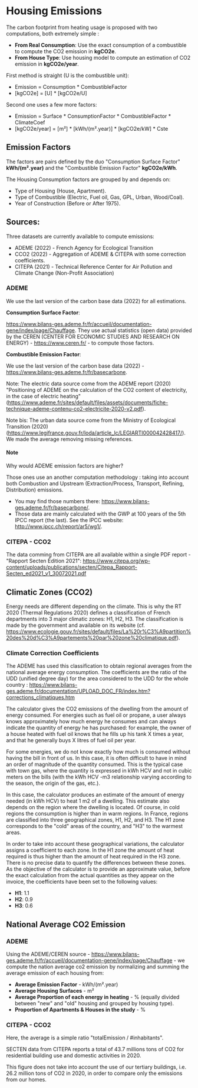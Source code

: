 # Housing Emissions

The carbon footprint from heating usage is proposed with two computations, both extremely simple :

- **From Real Consumption**: Use the exact consumption of a combustible to compute the CO2 emission in **kgCO2e**.
- **From House Type**: Use housing model to compute an estimation of CO2 emission in **kgCO2e/year**.

First method is straight (U is the combustible unit):

- Emission = Consumption \* CombustibleFactor
- [kgCO2e] = [U] \* [kgCO2e/U]

Second one uses a few more factors:

- Emission = Surface \* ConsumptionFactor \* CombustibleFactor \* ClimateCoef
- [kgCO2e/year] = [m²] \* [kWh/(m².year)] \* [kgCO2e/kW] \* Cste

## Emission Factors

The factors are pairs defined by the duo "Consumption Surface Factor" **kWh/(m².year)** and the "Combustible Emission Factor" **kgCO2e/kWh**.

The Housing Consumption factors are grouped by and depends on:

- Type of Housing (House, Apartment).
- Type of Combustible (Electric, Fuel oil, Gas, GPL, Urban, Wood/Coal).
- Year of Construction (Before or After 1975).

## Sources:

Three datasets are currently available to compute emissions:

- ADEME (2022) - French Agency for Ecological Transition
- CCO2 (2022) - Aggregation of ADEME & CITEPA with some correction coefficients.
- CITEPA (2021) - Technical Reference Center for Air Pollution and Climate Change (Non-Profit Association)

### ADEME

We use the last version of the carbon base data (2022) for all estimations.

**Consumption Surface Factor**:

https://www.bilans-ges.ademe.fr/fr/accueil/documentation-gene/index/page/Chauffage. They use actual statistics (open data) provided by the CEREN (CENTER FOR ECONOMIC STUDIES AND RESEARCH ON ENERGY) - https://www.ceren.fr/ - to compute those factors.

**Combustible Emission Factor**:

We use the last version of the carbon base data (2022) -https://www.bilans-ges.ademe.fr/fr/basecarbone.

Note: The electric data source come from the ADEME report (2020) "Positioning of ADEME on the calculation of the CO2 content of electricity, in the case of electric heating" (https://www.ademe.fr/sites/default/files/assets/documents/fiche-technique-ademe-contenu-co2-electricite-2020-v2.pdf).

Note bis: The urban data source come from the Ministry of Ecological Transition (2020) (https://www.legifrance.gouv.fr/loda/article_lc/LEGIARTI000042428417/). We made the average removing missing references.

#### Note

Why would ADEME emission factors are higher?

Those ones use an another computation methodology : taking into account both Combustion and Upstream (Extraction/Process, Transport, Refining, Distribution) emissions.

- You may find those numbers there: https://www.bilans-ges.ademe.fr/fr/basecarbone/.
- Those data are mainly calculated with the GWP at 100 years of the 5th IPCC report (the last). See the IPCC website: http://www.ipcc.ch/report/ar5/wg1/.

### CITEPA - CCO2

The data comming from CITEPA are all available within a single PDF report - "Rapport Secten Édition 2021":
https://www.citepa.org/wp-content/uploads/publications/secten/Citepa_Rapport-Secten_ed2021_v1_30072021.pdf

## Climatic Zones (CCO2)

Energy needs are different depending on the climate. This is why the RT 2020 (Thermal Regulations 2020) defines a classification of French departments into 3 major climatic zones: H1, H2, H3. The classification is made by the government and available on its website (cf. https://www.ecologie.gouv.fr/sites/default/files/La%20r%C3%A9partition%20des%20d%C3%A9partements%20par%20zone%20climatique.pdf).

### Climate Correction Coefficients

The ADEME has used this classification to obtain regional averages from the national average energy consumption. The coefficients are the ratio of the UDD (unified degree day) for the area considered to the UDD for the whole country : https://www.bilans-ges.ademe.fr/documentation/UPLOAD_DOC_FR/index.htm?corrections_climatiques.htm

The calculator gives the CO2 emissions of the dwelling from the amount of energy consumed. For energies such as fuel oil or propane, a user always knows approximately how much energy he consumes and can always indicate the quantity of energy he has purchased: for example, the owner of a house heated with fuel oil knows that he fills up his tank X times a year, and that he generally buys X litres of fuel oil per year.

For some energies, we do not know exactly how much is consumed without having the bill in front of us. In this case, it is often difficult to have in mind an order of magnitude of the quantity consumed. This is the typical case with town gas, where the quantity is expressed in kWh HCV and not in cubic meters on the bills (with the kWh HCV -m3 relationship varying according to the season, the origin of the gas, etc.).

In this case, the calculator produces an estimate of the amount of energy needed (in kWh HCV) to heat 1 m2 of a dwelling. This estimate also depends on the region where the dwelling is located. Of course, in cold regions the consumption is higher than in warm regions. In France, regions are classified into three geographical zones, H1, H2, and H3. The H1 zone corresponds to the "cold" areas of the country, and "H3" to the warmest areas.

In order to take into account these geographical variations, the calculator assigns a coefficient to each zone. In the H1 zone the amount of heat required is thus higher than the amount of heat required in the H3 zone. There is no precise data to quantify the differences between these zones. As the objective of the calculator is to provide an approximate value, before the exact calculation from the actual quantities as they appear on the invoice, the coefficients have been set to the following values:

- **H1**: 1.1
- **H2**: 0.9
- **H3**: 0.6

## National Average CO2 Emission

### ADEME

Using the ADEME/CEREN source - https://www.bilans-ges.ademe.fr/fr/accueil/documentation-gene/index/page/Chauffage - we compute the nation average co2 emission by normalizing and summing the average emission of each housing from:

- **Average Emission Factor** - kWh/(m².year)
- **Average Housing Surfaces** - m²
- **Average Proportion of each energy in heating** - % (equally divided between "new" and "old" housing and grouped by housing type).
- **Proportion of Apartments & Houses in the study** - %

### CITEPA - CCO2

Here, the average is a simple ratio "totalEmission / #inhabitants".

SECTEN data from CITEPA reports a total of 43.7 millions tons of CO2 for residential building use and domestic activities in 2020.

This figure does not take into account the use of our tertiary buildings, i.e. 26.2 million tons of CO2 in 2020, in order to compare only the emissions from our homes.
